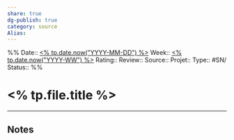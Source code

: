 ```yaml
---
share: true 
dg-publish: true
category: source
Alias:
---
```


%%
Date:: [<% tp.date.now("YYYY-MM-DD") %>](%3C%25%20tp.date.now(%22YYYY-MM-DD%22)%20%25%3E.md)
Week:: [<% tp.date.now("YYYY-WW") %>](%3C%25%20tp.date.now(%22YYYY-WW%22)%20%25%3E.md)
Rating::
Review:: 
Source::
Projet:: 
Type:: #SN/
Status:: 
%%

# <% tp.file.title %>

***

## Notes
